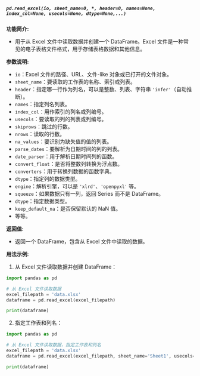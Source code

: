 ##### `pd.read_excel(io, sheet_name=0, *, header=0, names=None, index_col=None, usecols=None, dtype=None,...)`
**功能简介:**
- 用于从 Excel 文件中读取数据并创建一个 DataFrame。Excel 文件是一种常见的电子表格文件格式，用于存储表格数据和其他信息。

**参数说明:**
- `io`：Excel 文件的路径、URL、文件-like 对象或已打开的文件对象。
- `sheet_name`：要读取的工作表的名称、索引或列表。
- `header`：指定哪一行作为列名，可以是整数、列表、字符串 `'infer'`（自动推断）。
- `names`：指定列名列表。
- `index_col`：用作索引的列名或列编号。
- `usecols`：要读取的列的列表或列编号。
- `skiprows`：跳过的行数。
- `nrows`：读取的行数。
- `na_values`：要识别为缺失值的值的列表。
- `parse_dates`：要解析为日期时间的列的列表。
- `date_parser`：用于解析日期时间列的函数。
- `convert_float`：是否将整数列转换为浮点数。
- `converters`：用于转换列数据的函数字典。
- `dtype`：指定列的数据类型。
- `engine`：解析引擎，可以是 `'xlrd'`、`'openpyxl'` 等。
- `squeeze`：如果数据只有一列，返回 Series 而不是 DataFrame。
- `dtype`：指定数据类型。
- `keep_default_na`：是否保留默认的 NaN 值。
- 等等。

**返回值:**
- 返回一个 DataFrame，包含从 Excel 文件中读取的数据。

**用法示例:**
1. 从 Excel 文件读取数据并创建 DataFrame：
```python
import pandas as pd

# 从 Excel 文件读取数据
excel_filepath = 'data.xlsx'
dataframe = pd.read_excel(excel_filepath)

print(dataframe)
```
2. 指定工作表和列名：
```python
import pandas as pd

# 从 Excel 文件读取数据，指定工作表和列名
excel_filepath = 'data.xlsx'
dataframe = pd.read_excel(excel_filepath, sheet_name='Sheet1', usecols=['Name', 'Age'])

print(dataframe)
```